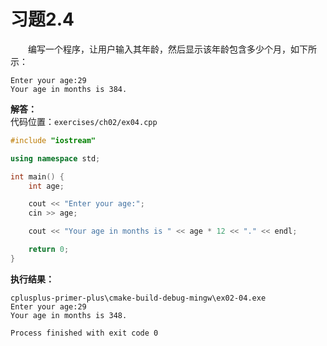# 习题2.4

&emsp;&emsp;编写一个程序，让用户输入其年龄，然后显示该年龄包含多少个月，如下所示：
```
Enter your age:29
Your age in months is 384.
```

**解答：**  
代码位置：`exercises/ch02/ex04.cpp`
```c++
#include "iostream"

using namespace std;

int main() {
    int age;

    cout << "Enter your age:";
    cin >> age;

    cout << "Your age in months is " << age * 12 << "." << endl;

    return 0;
}
```

**执行结果：**  
```
cplusplus-primer-plus\cmake-build-debug-mingw\ex02-04.exe
Enter your age:29
Your age in months is 348.

Process finished with exit code 0
```